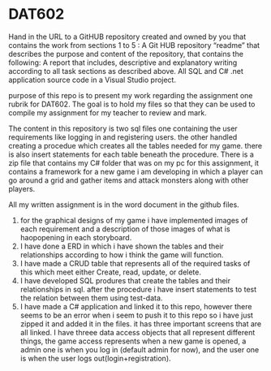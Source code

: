 # DAT602

Hand in the URL to a GitHUB repository created and owned by you that contains the work from sections 1 to
5 :
A Git HUB repository “readme” that describes the purpose and content of the repository, that
contains the following:
A report that includes, descriptive and explanatory writing according to all task sections as described
above.
All SQL and C# .net application source code in a Visual Studio project.

purpose of this repo is to present my work regarding the assignment one rubrik for DAT602. The goal is to hold my files so that they can be used to compile my assignment for my teacher to review and mark.

The content in this repository is two sql files one containing the user requirements like logging in and registering users. the other handled creating a procedue which creates all the tables needed for my game. there is also insert statements for each table beneath the procedure. 
There is a zip file that contains my C# folder that was on my pc for this assignment, it contains a framework for a new game i am developing in which a player can go around a grid and gather items and attack monsters along with other players.


All my written assignment is in the word document in the github files.


1. for the graphical designs of my game i have implemented images of each requirement and a description of those images of what is haopopening in each storyboard.
2. I have done a ERD in which i have shown the tables and their relationships according to how i think the game will function.
3. I have made a CRUD table that represents all of the required tasks of this which meet either Create, read, update, or delete.
4. I have developed SQL produres that create the tables and their relationships in sql. after the procedure i have insert statements to test the relation between them using test-data.
5. I have made a C# application and linked it to this repo, however there seems to be an error when i seem to push it to this repo so i have just zipped it and added it in the files. it has three important screens that are all linked. I have threee data access objects that all represent different things, the game access represents when a new game is opened, a admin one is when you log in (default admin for now), and the user one is when the user logs out(login+registration).
